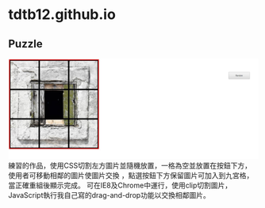 # tdtb12.github.io
<h2>Puzzle</h2>
<img src="./DemoPic/puzzle001.jpg">
練習的作品，使用CSS切割左方圖片並隨機放置，一格為空並放置在按鈕下方，使用者可移動相鄰的圖片使圖片交換
，點選按鈕下方保留圖片可加入到九宮格，當正確重組後顯示完成。
可在IE8及Chrome中運行，使用clip切割圖片，JavaScript執行我自己寫的drag-and-drop功能以交換相鄰圖片。


